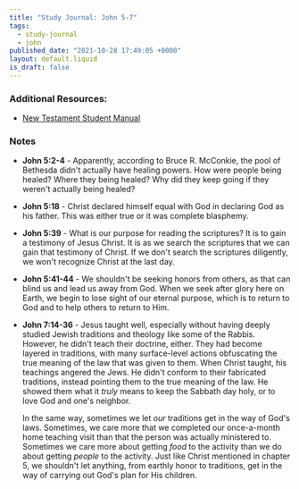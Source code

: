```yaml
---
title: "Study Journal: John 5-7"
tags:
  - study-journal
  - john
published_date: "2021-10-28 17:49:05 +0000"
layout: default.liquid
is_draft: false
---
```

### Additional Resources:
  * [New Testament Student
    Manual](https://www.churchofjesuschrist.org/study/manual/new-testament-student-manual/introduction-to-the-gospel-according-to-st-john/chapter-23-john-5-7?lang=eng)

### Notes
  * **John 5:2-4** - Apparently, according to
    Bruce R. McConkie, the pool of Bethesda didn't
    actually have healing powers. How were people
    being healed? Where they being healed? Why did
    they keep going if they weren't actually being
    healed?
  * **John 5:18** - Christ declared himself equal
    with God in declaring God as his father. This
    was either true or it was complete
    blasphemy.
  * **John 5:39** - What is our purpose for
    reading the scriptures? It is to gain a
    testimony of Jesus Christ. It is as we search
    the scriptures that we can gain that testimony
    of Christ. If we don't search the scriptures
    diligently, we won't recognize Christ at the
    last day.
  * **John 5:41-44** - We shouldn't be seeking
    honors from others, as that can blind us and
    lead us away from God. When we seek after
    glory here on Earth, we begin to lose sight of
    our eternal purpose, which is to return to God
    and to help others to return to Him.
  * **John 7:14-36** - Jesus taught well,
    especially without having deeply studied
    Jewish traditions and theology like some of
    the Rabbis. However, he didn't teach their
    doctrine, either. They had become layered in
    traditions, with many surface-level actions
    obfuscating the true meaning of the law that
    was given to them. When Christ taught, his
    teachings angered the Jews. He didn't conform
    to their fabricated traditions, instead
    pointing them to the true meaning of the
    law. He showed them what it *truly* means to
    keep the Sabbath day holy, or to love God and
    one's neighbor.
	
	In the same way, sometimes we let *our*
    traditions get in the way of God's
    laws. Sometimes, we care more that we
    completed our once-a-month home teaching visit
    than that the person was actually ministered
    to. Sometimes we care more about getting
    *food* to the activity than we do about
    getting *people* to the activity. Just like
    Christ mentioned in chapter 5, we shouldn't
    let anything, from earthly honor to
    traditions, get in the way of carrying out
    God's plan for His children.

